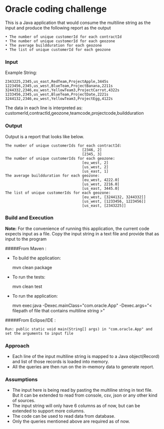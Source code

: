 # Oracle coding challenge

This is a Java application that would consume the multiline string as the input
and produce the following report as the output

	• The number of unique customerId for each contractId
	• The number of unique customerId for each geozone
	• The average buildduration for each geozone
	• The list of unique customerId for each geozone

### Input

Example String: 

	2343225,2345,us_east,RedTeam,ProjectApple,3445s
	1223456,2345,us_west,BlueTeam,ProjectBanana,2211s
	3244332,2346,eu_west,YellowTeam3,ProjectCarrot,4322s
	1233456,2345,us_west,BlueTeam,ProjectDate,2221s
	3244132,2346,eu_west,YellowTeam3,ProjectEgg,4122s

The data in each line is interpreted as: customerId,contractId,geozone,teamcode,projectcode,buildduration


### Output

Output is a report that looks like below.

	The number of unique customerIds for each contractId:
                                       [2346, 2]
                                       [2345, 3]
	The number of unique customerIds for each geozone:
                                       [eu_west, 2]
                                       [us_west, 2]
                                       [us_east, 1]
	The average buildduration for each geozone:
                                       [eu_west, 4222.0]
                                       [us_west, 2216.0]
                                       [us_east, 3445.0]
	The list of unique customerIds for each geozone:
                                       [eu_west, [3244132, 3244332]]
                                       [us_west, [1233456, 1223456]]
                                       [us_east, [2343225]]


### Build and Execution

**Note:** For the convenience of running this application, the current code expects input as a file. Copy the input string in a text file and provide that as input to the program

#####From Maven : 

- To build the application:

	mvn clean package

- To run the tests:

	mvn clean test

- To run the application:

	mvn exec:java -Dexec.mainClass="com.oracle.App" -Dexec.args="< filepath of file that contains multiline string >"

#####From Eclipse/IDE :

	Run: public static void main(String[] args) in "com.oracle.App" and set the arguments to input file

### Approach

- Each line of the input multiline string is mapped to a Java object(Record) and list of those records is loaded into memory.
- All the queries are then run on the in-memory data to generate report.

### Assumptions
- The input here is being read by pasting the multiline string in text file. But it can be extended to read from console, csv, json or any other kind of sources.
- The input string will only have 6 columns as of now, but can be extended to support more columns.
- The code can be used to read data from database.
- Only the queries mentioned above are required as of now.
